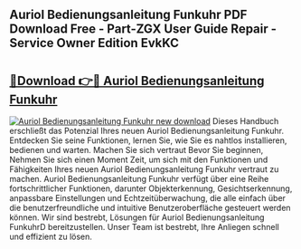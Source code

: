 ## Auriol Bedienungsanleitung Funkuhr PDF Download Free - Part-ZGX User Guide Repair - Service Owner Edition EvkKC

# <h2><a href="http://df64ly.blite.top/?on=Auriol+Bedienungsanleitung+Funkuhr">🔗Download 👉🔴 Auriol Bedienungsanleitung Funkuhr</a></h2>

[![Auriol Bedienungsanleitung Funkuhr new download](https://i.imgur.com/lujVjoI.png)](http://df64ly.blite.top/?on=Auriol+Bedienungsanleitung+Funkuhr)
Dieses Handbuch erschließt das Potenzial Ihres neuen Auriol Bedienungsanleitung Funkuhr. Entdecken Sie seine Funktionen, lernen Sie, wie Sie es nahtlos installieren, bedienen und warten. Machen Sie sich vertraut Bevor Sie beginnen, Nehmen Sie sich einen Moment Zeit, um sich mit den Funktionen und Fähigkeiten Ihres neuen Auriol Bedienungsanleitung Funkuhr vertraut zu machen. Auriol Bedienungsanleitung Funkuhr verfügt über eine Reihe fortschrittlicher Funktionen, darunter Objekterkennung, Gesichtserkennung, anpassbare Einstellungen und Echtzeitüberwachung, die alle einfach über die benutzerfreundliche und intuitive Benutzeroberfläche gesteuert werden können. Wir sind bestrebt, Lösungen für Auriol Bedienungsanleitung FunkuhrD bereitzustellen. Unser Team ist bestrebt, Ihre Anliegen schnell und effizient zu lösen.
